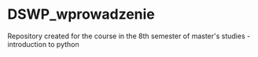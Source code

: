 # DSWP_wprowadzenie

Repository created for the course in the 8th semester of master's studies - introduction to python
